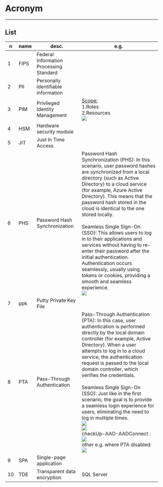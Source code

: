 # Acronym

---

## List
|n|name|desc.|e.g.|
|-|----|-----|----|
|1|FIPS|Federal Information Processing Standard|
|2|PII|Personally identifiable information|
|3|PIM|Privileged Identity Management|<ins>Scope:</ins><br/>1.Roles<br/>2.Resources<br/><img src="https://i.imgur.com/hSw2SSu.png">|
|4|HSM|Hardware security module|
|5|JIT|Just In Time Access||
|6|PHS|Password Hash Synchronization|Password Hash Synchronization (PHS): In this scenario, user password hashes are synchronized from a local directory (such as Active Directory) to a cloud service (for example, Azure Active Directory). This means that the password hash stored in the cloud is identical to the one stored locally.<br/><br/>Seamless Single Sign-On (SSO): This allows users to log in to their applications and services without having to re-enter their password after the initial authentication. Authentication occurs seamlessly, usually using tokens or cookies, providing a smooth and seamless experience.<br/><img src="https://i.imgur.com/metcEWK.png">|
|7|ppk|Putty Private Key File|
|8|PTA|Pass-Through Authentication|Pass-Through Authentication (PTA): In this case, user authentication is performed directly by the local domain controller (for example, Active Directory). When a user attempts to log in to a cloud service, the authentication request is passed to the local domain controller, which verifies the credentials.<br/><br/>Seamless Single Sign-On (SSO): Just like in the first scenario, the goal is to provide a seamless login experience for users, eliminating the need to log in multiple times.<br/><img src="https://i.imgur.com/zEx6nJo.png"><br/><img src="https://i.imgur.com/5P7tSZR.png"><br/>checkUp-AAD-AADConnect :<br/><img src="https://i.imgur.com/0BiCGbU.png"><br/>other e.g. where PTA disabled:<br/><img src="https://i.imgur.com/o2IDxoO.png">|
|9|SPA|Single-page application|
|10|TDE|Transparent data encryption|SQL Server|
